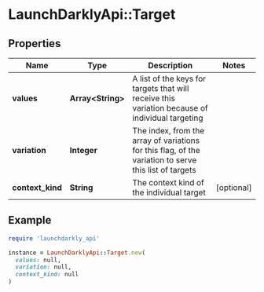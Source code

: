 # LaunchDarklyApi::Target

## Properties

| Name | Type | Description | Notes |
| ---- | ---- | ----------- | ----- |
| **values** | **Array&lt;String&gt;** | A list of the keys for targets that will receive this variation because of individual targeting |  |
| **variation** | **Integer** | The index, from the array of variations for this flag, of the variation to serve this list of targets |  |
| **context_kind** | **String** | The context kind of the individual target | [optional] |

## Example

```ruby
require 'launchdarkly_api'

instance = LaunchDarklyApi::Target.new(
  values: null,
  variation: null,
  context_kind: null
)
```

